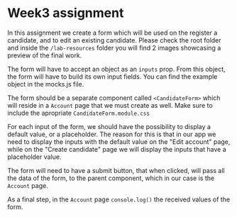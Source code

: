 # Week3 assignment

In this assignment we create a form which will be used on the register a candidate, and to edit an existing candidate.
Please check the root folder and inside the `/lab-resources` folder you will find 2 images showcasing a preview of the final work.

The form will have to accept an object as an `inputs` prop. From this object, the form will have to build its own input fields.
You can find the example object in the mocks.js file.

The form should be a separate component called `<CandidateForm>` which will reside in a `Account` page that we must create as well. Make sure to include the apropriate `CandidateForm.module.css`

For each input of the form, we should have the possibility to display a default value, or a placeholder. The reason for this is that in our app we need to display the inputs with the default value on the "Edit account" page, while on the "Create candidate" page we will display the inputs that have a placeholder value.

The form will need to have a submit button, that when clicked, will pass all the data of the form, to the parent component, which in our case is the `Account` page.

As a final step, in the `Account` page `console.log()` the received values of the form.
